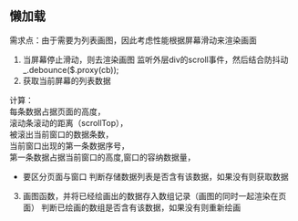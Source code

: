 ## 懒加载
需求点：由于需要为列表画图，因此考虑性能根据屏幕滑动来渲染画面

1. 当屏幕停止滑动，则去渲染画图
监听外层div的scroll事件，然后结合防抖动 _.debounce($.proxy(cb)); 
2. 获取当前屏幕的列表数据  

计算：  
每条数据占据页面的高度，  
滚动条滚动的距离（scrollTop），  
被滚出当前窗口的数据条数，  
当前窗口出现的第一条数据序号，  
第一条数据占据当前窗口的高度,窗口的容纳数据量，  
* 要区分页面与窗口
判断存储数据列表是否含有该数据，如果没有则获取数据

3. 画图函数，并将已经绘画出的数据存入数组记录（画图的同时一起渲染在页面）
判断已绘画的数组是否含有该数据，如果没有则重新绘画

